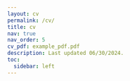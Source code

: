 ```yaml
---
layout: cv
permalink: /cv/
title: cv
nav: true
nav_order: 5
cv_pdf: example_pdf.pdf
description: Last updated 06/30/2024.
toc:
  sidebar: left
---
```

